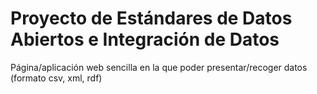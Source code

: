 # Proyecto de Estándares de Datos Abiertos e Integración de Datos
Página/aplicación web sencilla en la que poder presentar/recoger datos (formato csv, xml, rdf)
